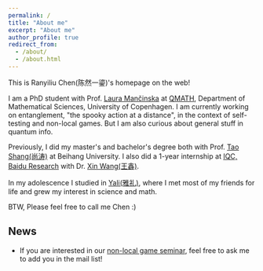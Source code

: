 ```yaml
---
permalink: /
title: "About me"
excerpt: "About me"
author_profile: true
redirect_from: 
  - /about/
  - /about.html
---
```


This is Ranyiliu Chen(陈然一鎏)'s homepage on the web!

I am a PhD student with Prof. [Laura Mančinska](https://www.math.ku.dk/english/staff/?pure=en/persons/604782) at [QMATH](https://qmath.ku.dk), Department of Mathematical Sciences, University of Copenhagen. I am currently working on entanglement, "the spooky action at a distance", in the context of self-testing and non-local games. But I am also curious about general stuff in quantum info.

Previously, I did my master's and bachelor's degree both with Prof. [Tao Shang(尚涛)](https://cst.buaa.edu.cn/info/1111/2767.htm) at Beihang University. I also did a 1-year internship at [IQC, Baidu Research](https://quantum.baidu.com) with Dr. [Xin Wang(王鑫)](https://www.xinwang.info).

In my adolescence I studied in [Yali(雅礼)](https://en.wikipedia.org/wiki/Yali_High_School), where I met most of my friends for life and grew my interest in science and math.

BTW, Please feel free to call me Chen :)

## News

- If you are interested in our [non-local game seminar](https://sites.google.com/view/non-local-games?usp=sharing), feel free to ask me to add you in the mail list!